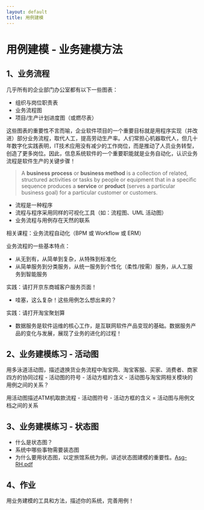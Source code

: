 ```yaml
---
layout: default
title: 用例建模
---
```


# 用例建模 - 业务建模方法

## 1、业务流程

几乎所有的企业部门办公室都有以下一些图表：

* 组织与岗位职责表
* 业务流程图
* 项目/生产计划进度图（或燃尽表）

这些图表的重要性不言而喻，企业软件项目的一个重要目标就是用程序实现（并改进）部分业务流程，取代人工，提高劳动生产率。人们常担心机器取代人，但几十年数字化实践表明，IT技术应用没有减少的工作岗位，而是推动了人员业务转型，创造了更多岗位。因此，信息系统软件的一个重要职能就是业务自动化，认识业务流程是软件生产的关键步骤！

> A **business process** or **business method** is a collection of related, structured activities or tasks by people or equipment that in a specific sequence produces a **service** or **product** (serves a particular business goal) for a particular customer or customers.

* 流程是一种程序
* 流程与程序采用同样的可视化工具（如：流程图、UML 活动图）
* 业务流程与用例存在天然的联系

相关课程：业务流程自动化（BPM 或 Workflow 或 ERM）

业务流程的一些基本特点：

* 从无到有，从简单到复杂，从特殊到标准化
* 从简单服务到分类服务，从统一服务到个性化（柔性/按需）服务，从人工服务到智能服务

实践：请打开京东商城客户服务页面！

* 哇塞，这么复杂！这些用例怎么想出来的？

实践：请打开淘宝聚划算

* 数据服务是软件运维的核心工作，是互联网软件产品变现的基础。数据服务产品的变化与发展，展现了业务的进化的过程！

## 2、业务建模练习 - 活动图

用多泳道活动图，描述退换货业务流程中淘宝网、淘宝客服、买家、消费者、商家四方的协同过程
    - 活动图的符号
    - 活动方框的含义
    - 活动图与淘宝网相关模块的用例之间的关系？

用活动图描述ATM机取款流程
    - 活动图符号
    - 活动方框的含义
    = 活动图与用例文档之间的关系


## 3、业务建模练习 - 状态图

* 什么是状态图？
* 系统中哪些事物需要装态图
* 为什么要用状态图，以定旅馆系统为例，讲述状态图建模的重要性。[Asg-RH.pdf](material/Asg_RH.pdf)

## 4、作业

用业务建模的工具和方法，描述你的系统，完善用例！



